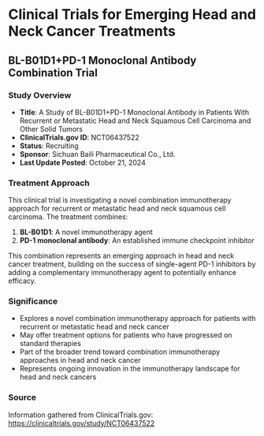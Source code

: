 # Clinical Trials for Emerging Head and Neck Cancer Treatments

## BL-B01D1+PD-1 Monoclonal Antibody Combination Trial

### Study Overview
- **Title**: A Study of BL-B01D1+PD-1 Monoclonal Antibody in Patients With Recurrent or Metastatic Head and Neck Squamous Cell Carcinoma and Other Solid Tumors
- **ClinicalTrials.gov ID**: NCT06437522
- **Status**: Recruiting
- **Sponsor**: Sichuan Baili Pharmaceutical Co., Ltd.
- **Last Update Posted**: October 21, 2024

### Treatment Approach
This clinical trial is investigating a novel combination immunotherapy approach for recurrent or metastatic head and neck squamous cell carcinoma. The treatment combines:

1. **BL-B01D1**: A novel immunotherapy agent
2. **PD-1 monoclonal antibody**: An established immune checkpoint inhibitor

This combination represents an emerging approach in head and neck cancer treatment, building on the success of single-agent PD-1 inhibitors by adding a complementary immunotherapy agent to potentially enhance efficacy.

### Significance
- Explores a novel combination immunotherapy approach for patients with recurrent or metastatic head and neck cancer
- May offer treatment options for patients who have progressed on standard therapies
- Part of the broader trend toward combination immunotherapy approaches in head and neck cancer
- Represents ongoing innovation in the immunotherapy landscape for head and neck cancers

### Source
Information gathered from ClinicalTrials.gov: https://clinicaltrials.gov/study/NCT06437522
